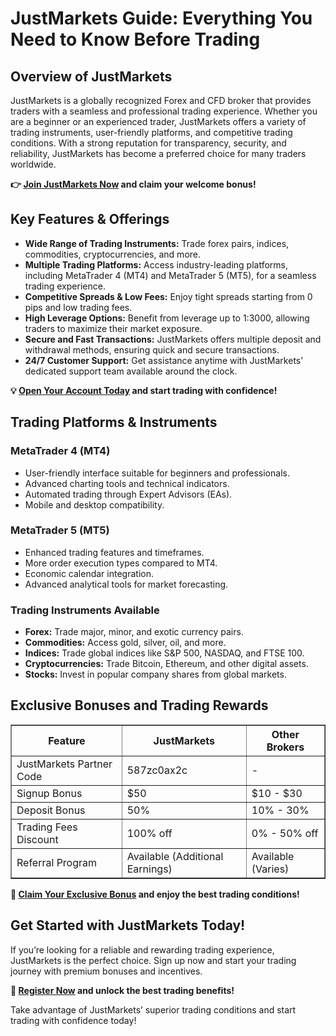  <h1>JustMarkets Guide: Everything You Need to Know Before Trading</h1>
    <h2>Overview of JustMarkets</h2>
 <p>JustMarkets is a globally recognized Forex and CFD broker that provides traders with a seamless and professional trading experience. Whether you are a beginner or an experienced trader, JustMarkets offers a variety of trading instruments, user-friendly platforms, and competitive trading conditions. With a strong reputation for transparency, security, and reliability, JustMarkets has become a preferred choice for many traders worldwide.</p>
     <p><strong>👉 <a href="https://one.justmarkets.link/a/587zc0ax2c" target="_blank">Join JustMarkets Now</a> and claim your welcome bonus!</strong></p>
    <h2>Key Features & Offerings</h2>
    <ul>
        <li><strong>Wide Range of Trading Instruments:</strong> Trade forex pairs, indices, commodities, cryptocurrencies, and more.</li>
        <li><strong>Multiple Trading Platforms:</strong> Access industry-leading platforms, including MetaTrader 4 (MT4) and MetaTrader 5 (MT5), for a seamless trading experience.</li>
        <li><strong>Competitive Spreads & Low Fees:</strong> Enjoy tight spreads starting from 0 pips and low trading fees.</li>
        <li><strong>High Leverage Options:</strong> Benefit from leverage up to 1:3000, allowing traders to maximize their market exposure.</li>
        <li><strong>Secure and Fast Transactions:</strong> JustMarkets offers multiple deposit and withdrawal methods, ensuring quick and secure transactions.</li>
        <li><strong>24/7 Customer Support:</strong> Get assistance anytime with JustMarkets’ dedicated support team available around the clock.</li>
    </ul>
    <p><strong>💡 <a href="https://one.justmarkets.link/a/587zc0ax2c" target="_blank">Open Your Account Today</a> and start trading with confidence!</strong></p>
    <h2>Trading Platforms & Instruments</h2>
    <h3>MetaTrader 4 (MT4)</h3>
    <ul>
        <li>User-friendly interface suitable for beginners and professionals.</li>
        <li>Advanced charting tools and technical indicators.</li>
        <li>Automated trading through Expert Advisors (EAs).</li>
        <li>Mobile and desktop compatibility.</li>
    </ul>
    <h3>MetaTrader 5 (MT5)</h3>
    <ul>
        <li>Enhanced trading features and timeframes.</li>
        <li>More order execution types compared to MT4.</li>
        <li>Economic calendar integration.</li>
        <li>Advanced analytical tools for market forecasting.</li>
    </ul>
    <h3>Trading Instruments Available</h3>
    <ul>
        <li><strong>Forex:</strong> Trade major, minor, and exotic currency pairs.</li>
        <li><strong>Commodities:</strong> Access gold, silver, oil, and more.</li>
        <li><strong>Indices:</strong> Trade global indices like S&P 500, NASDAQ, and FTSE 100.</li>
        <li><strong>Cryptocurrencies:</strong> Trade Bitcoin, Ethereum, and other digital assets.</li>
        <li><strong>Stocks:</strong> Invest in popular company shares from global markets.</li>
    </ul>
    <h2>Exclusive Bonuses and Trading Rewards</h2>
    <table border="1">
        <tr>
            <th>Feature</th>
            <th>JustMarkets</th>
            <th>Other Brokers</th>
        </tr>
        <tr>
            <td>JustMarkets Partner Code</td>
            <td>587zc0ax2c</td>
            <td>-</td>
        </tr>
        <tr>
            <td>Signup Bonus</td>
            <td>$50</td>
            <td>$10 - $30</td>
        </tr>
        <tr>
            <td>Deposit Bonus</td>
            <td>50%</td>
            <td>10% - 30%</td>
        </tr>
        <tr>
            <td>Trading Fees Discount</td>
            <td>100% off</td>
            <td>0% - 50% off</td>
        </tr>
        <tr>
            <td>Referral Program</td>
            <td>Available (Additional Earnings)</td>
            <td>Available (Varies)</td>
        </tr>
    </table>
    <p><strong>🎁 <a href="https://one.justmarkets.link/a/587zc0ax2c" target="_blank">Claim Your Exclusive Bonus</a> and enjoy the best trading conditions!</strong></p>
    <h2>Get Started with JustMarkets Today!</h2>
    <p>If you’re looking for a reliable and rewarding trading experience, JustMarkets is the perfect choice. Sign up now and start your trading journey with premium bonuses and incentives.</p>
    <p><strong>🔗 <a href="https://one.justmarkets.link/a/587zc0ax2c" target="_blank">Register Now</a> and unlock the best trading benefits!</strong></p>
    <p>Take advantage of JustMarkets’ superior trading conditions and start trading with confidence today!</p>
</body>
</html>
